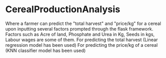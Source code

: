 # CerealProductionAnalysis

Where a farmer can predict the "total harvest" and "price/kg" for a cereal upon inputting several factors prompted through the flask framework.
Factors such as Acre of land, Phosphate and Urea in Kg, Seeds in kgs, Labour wages are some of them.
For predicting the total harvest (Linear regression model has been used)
For predicting the price/kg of a cereal (KNN classifier model has been used)
